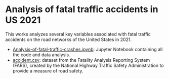 # Analysis of fatal traffic accidents in US 2021
This works analyzes several key variables associated with fatal traffic accidents on the road networks of the United States in 2021.
- [Analysis-of-fatal-traffic-crashes.ipynb](Analysis-of-fatal-traffic-crashes.ipynb): Jupyter Notebook containing all the code and data analysis.
- [accident.csv](accident.csv): dataset from the Fatality Analysis Reporting System (FARS), created by the National Highway Traffic Safety Administration to provide a measure of road safety.
